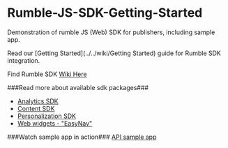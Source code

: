 # Rumble-JS-SDK-Getting-Started
Demonstration of rumble JS (Web) SDK for publishers, including sample app.

Read our [Getting Started](../../wiki/Getting Started) guide for Rumble SDK integration.

Find Rumble SDK [Wiki Here](../../wiki)

###Read more about available sdk packages###
* [Analytics SDK](../../wiki/Analytics)
* [Content SDK](../../wiki/Content)
* [Personalization SDK](../../wiki/Personalization)
* [Web widgets - "EasyNav"](../../wiki/EasyNav-Widget)


###Watch sample app in action###
[API sample app](http://rumbleinc.github.io/Rumble-JS-SDK-Getting-Started/examples/playground.html)
